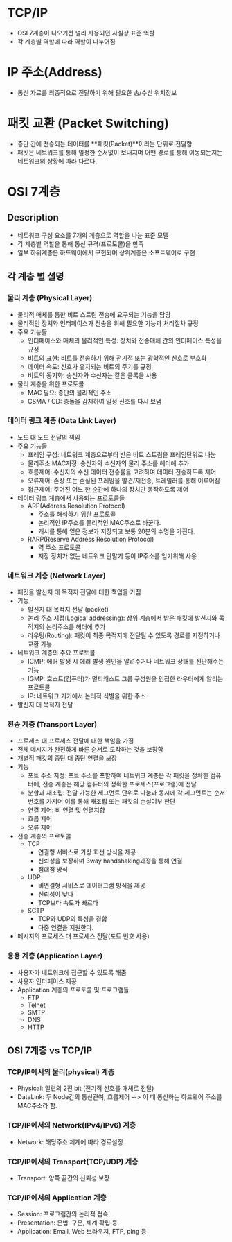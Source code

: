 # TCP/IP
- OSI 7계층이 나오기전 널리 사용되던 사실상 표준 역할
- 각 계층별 역할에 따라 역할이 나누어짐

# IP 주소(Address)
- 통신 자료를 최종적으로 전달하기 위해 필요한 송/수신 위치정보

# 패킷 교환 (Packet Switching)
- 종단 간에 전송되는 데이터를 **패킷(Packet)**이라는 단위로 전달함
- 패킷은 네트워크를 통해 일정한 순서없이 보내지며 어떤 경로를 통해 이동되는지는 네트워크의 상황에 따라 다르다.

# OSI 7계층
## Description
- 네트워크 구성 요소를 7개의 계층으로 역할을 나눈 표준 모델
- 각 계층별 역할을 통해 통신 규격(프로토콜)을 만족
- 일부 하위계층은 하드웨어에서 구현되며 상위계층은 소프트웨어로 구현

## 각 계층 별 설명
### 물리 계층 (Physical Layer)
- 물리적 매체를 통한 비트 스트림 전송에 요구되는 기능을 담당
- 물리적인 장치와 인터페이스가 전송을 위해 필요한 기능과 처리절차 규정
- 주요 기능들
  - 인터페이스와 매체의 물리적인 특성: 장치와 전송매체 간의 인터페이스 특성을 규정
  - 비트의 표현: 비트를 전송하기 위해 전기적 또는 광학적인 신호로 부호화
  - 데이터 속도: 신호가 유지되는 비트의 주기를 규정
  - 비트의 동기화: 송신자와 수신자는 같은 클록을 사용
- 물리 계층을 위한 프로토콜
  - MAC 필요: 종단의 물리적인 주소
  - CSMA / CD: 충돌을 감지하여 일정 신호를 다시 보냄

### 데이터 링크 계층 (Data Link Layer)
- 노드 대 노드 전달의 책임
- 주요 기능들
  - 프레임 구성: 네트워크 계층으로부터 받은 비트 스트림을 프레임단위로 나눔
  - 물리주소 MAC지정: 송신자와 수신자의 물리 주소를 헤더에 추가
  - 흐름제어: 수신자의 수신 데이터 전송률을 고려하여 데이터 전송하도록 제어
  - 오류제어: 손상 또는 손실된 프레임을 발견/재전송, 트레일러를 통해 이루어짐
  - 접근제어: 주어진 어느 한 순간에 하나의 장치만 동작하도록 제어
- 데이터 링크 계층에서 사용되는 프로토콜들
  - ARP(Address Resolution Protocol)
    - 주소를 해석하기 위한 프로토콜
    - 논리적인 IP주소를 물리적인 MAC주소로 바꾼다.
    - 캐시를 통해 얻은 정보가 저장되고 보통 20분의 수명을 가진다.
  - RARP(Reserve Address Resolution Protocol)
    - 역 주소 프로토콜
    - 저장 장치가 없는 네트워크 단말기 등이 IP주소를 얻기위해 사용

### 네트워크 계층 (Network Layer)
- 패킷을 발신지 대 목적지 전달에 대한 책임을 가짐
- 기능
  - 발신지 대 목적지 전달 (packet)
  - 논리 주소 지정(Logical addressing): 상위 계층에서 받은 패킷에 발신지와 목적지의 논리주소를 헤더에 추가
  - 라우팅(Routing): 패킷이 최종 목적지에 전달될 수 있도록 경로를 지정하거나 교환 가능
- 네트워크 계층의 주요 프로토콜
  - ICMP: 에러 발생 시 에러 발생 원인을 알려주거나 네트워크 상태를 진단해주는 기능
  - IGMP: 호스트(컴퓨터)가 멀티캐스트 그룹 구성원을 인접한 라우터에게 알리는 프로토콜
  - IP: 네트워크 기기에서 논리적 식별을 위한 주소
- 발신지 대 목적지 전달

### 전송 계층 (Transport Layer)
- 프로세스 대 프로세스 전달에 대한 책임을 가짐
- 전체 메시지가 완전하게 바른 순서로 도착하는 것을 보장함
- 개별적 패킷의 종단 대 종단 연결을 보장
- 기능
  - 포트 주소 지정: 포트 주소를 포함하여 네트워크 계층은 각 패킷을 정확한 컴퓨터에, 전송 계층은 해당 컴퓨터의 정확한 프로세스(프로그램)에 전달
  - 분할과 재조립: 전달 가능한 세그먼트 단위로 나눔과 동시에 각 세그먼트는 순서번호를 가지며 이를 통해 재조립 또는 패킷의 손실여부 판단
  - 연결 제어: 비 연결 및 연결지향
  - 흐름 제어
  - 오류 제어
- 전송 계층의 프로토콜
  - TCP
    - 연결형 서비스로 가상 회선 방식을 제공
    - 신뢰성을 보장하며 3way handshaking과정을 통해 연결
    - 점대점 방식
  - UDP
    - 비연결형 서비스로 데이터그램 방식을 제공
    - 신뢰성이 낮다
    - TCP보다 속도가 빠르다
  - SCTP
    - TCP와 UDP의 특성을 결합
    - 다중 연결을 지원한다.
- 메시지의 프로세스 대 프로세스 전달(포트 번호 사용)

### 응용 계층 (Application Layer)
- 사용자가 네트워크에 접근할 수 있도록 해줌
- 사용자 인터페이스 제공
- Application 계층의 프로토콜 및 프로그램들
  - FTP
  - Telnet
  - SMTP
  - DNS
  - HTTP

## OSI 7계층 vs TCP/IP
### TCP/IP에서의 물리(physical) 계층
- Physical: 일련의 2진 bit (전기적 신호를 매체로 전달)
- DataLink: 두 Node간의 통신관여, 흐름제어 --> 이 때 통신하는 하드웨어 주소를 MAC주소라 함.

### TCP/IP에서의 Network(IPv4/IPv6) 계층
- Network: 해당주소 체계에 따라 경로설정

### TCP/IP에서의 Transport(TCP/UDP) 계층
- Transport: 양쪽 끝간의 신뢰성 보장

### TCP/IP에서의 Application 계층
- Session: 프로그램간의 논리적 접속
- Presentation: 문법, 구문, 체계 확립 등
- Application: Email, Web 브라우저, FTP, ping 등